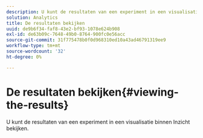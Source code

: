 ```yaml
---
description: U kunt de resultaten van een experiment in een visualisatie binnen Inzicht bekijken.
solution: Analytics
title: De resultaten bekijken
uuid: de9b6f34-faf8-43e2-bf93-1078e624b908
exl-id: de63b09c-7648-49b0-8764-900fc0e56acc
source-git-commit: 31f775478b0f0d968310ed10a43ad46791319ee9
workflow-type: tm+mt
source-wordcount: '32'
ht-degree: 0%

---
```


# De resultaten bekijken{#viewing-the-results}

U kunt de resultaten van een experiment in een visualisatie binnen Inzicht bekijken.
